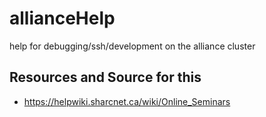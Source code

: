 # allianceHelp
help for debugging/ssh/development on the alliance cluster
## Resources and Source for this
- https://helpwiki.sharcnet.ca/wiki/Online_Seminars
